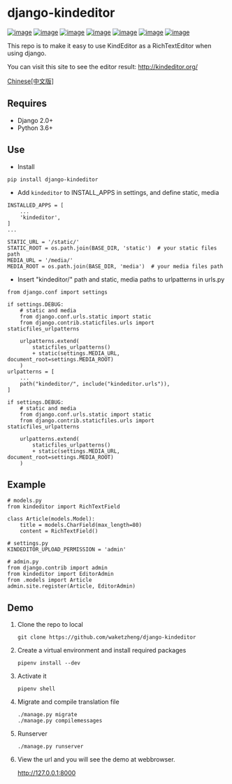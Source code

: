 # django-kindeditor

[![image](https://secure.travis-ci.org/waketzheng/django-kindeditor.svg?branch=master)](https://pypi.org/project/django-kindeditor/)
[![image](https://img.shields.io/pypi/v/django-kindeditor.svg)](https://pypi.org/project/django-kindeditor/)
[![image](https://img.shields.io/pypi/djversions/django-kindeditor.svg)](https://pypi.org/project/django-kindeditor/)
[![image](https://img.shields.io/pypi/pyversions/django-kindeditor.svg)](https://pypi.org/project/django-kineditor/)
[![image](https://img.shields.io/pypi/l/django-kindeditor.svg)](https://pypi.org/project/django-kindeditor/)
[![image](https://img.shields.io/codecov/c/github/waketzheng/django-kindeditor/master.svg)](https://codecov.io/github/waketzheng/django-kindeditor?branch=master)
[![image](https://img.shields.io/badge/code%20style-pep8-green.svg)](https://www.python.org/dev/peps/pep-0008/)


This repo is to make it easy to use KindEditor as a RichTextEditor when using django.

You can visit this site to see the editor result: 
http://kindeditor.org/

[Chinese[中文版]](https://github.com/waketzheng/django-kindeditor/blob/master/README.zh-hans.md)

## Requires

- Django 2.0+
- Python 3.6+

## Use

- Install

```
pip install django-kindeditor
```

- Add `kindeditor` to INSTALL_APPS in settings, and define static, media

```
INSTALLED_APPS = [
    ...
    'kindeditor',
]
...

STATIC_URL = '/static/'
STATIC_ROOT = os.path.join(BASE_DIR, 'static')  # your static files path
MEDIA_URL = '/media/'
MEDIA_ROOT = os.path.join(BASE_DIR, 'media')  # your media files path
```

- Insert "kindeditor/" path and static, media paths to urlpatterns in urls.py

```
from django.conf import settings

if settings.DEBUG:
    # static and media
    from django.conf.urls.static import static
    from django.contrib.staticfiles.urls import staticfiles_urlpatterns

    urlpatterns.extend(
        staticfiles_urlpatterns()
        + static(settings.MEDIA_URL, document_root=settings.MEDIA_ROOT)
    )
urlpatterns = [
    ...
    path("kindeditor/", include("kindeditor.urls")),
]

if settings.DEBUG:
    # static and media
    from django.conf.urls.static import static
    from django.contrib.staticfiles.urls import staticfiles_urlpatterns

    urlpatterns.extend(
        staticfiles_urlpatterns()
        + static(settings.MEDIA_URL, document_root=settings.MEDIA_ROOT)
    )
```

## Example

```
# models.py
from kindeditor import RichTextField

class Article(models.Model):
    title = models.CharField(max_length=80)
    content = RichTextField()

# settings.py
KINDEDITOR_UPLOAD_PERMISSION = 'admin'

# admin.py
from django.contrib import admin
from kindeditor import EditorAdmin
from .models import Article
admin.site.register(Article, EditorAdmin)
```

## Demo

1. Clone the repo to local

    ```
    git clone https://github.com/waketzheng/django-kindeditor
    ```

2. Create a virtual environment and install required packages

    ```
    pipenv install --dev
    ```

3. Activate it

    ```
    pipenv shell
    ```

4. Migrate and compile translation file

    ```
    ./manage.py migrate
    ./manage.py compilemessages
    ```

5. Runserver

    ```
    ./manage.py runserver
    ```

6. View the url and you will see the demo at webbrowser.

    http://127.0.0.1:8000
